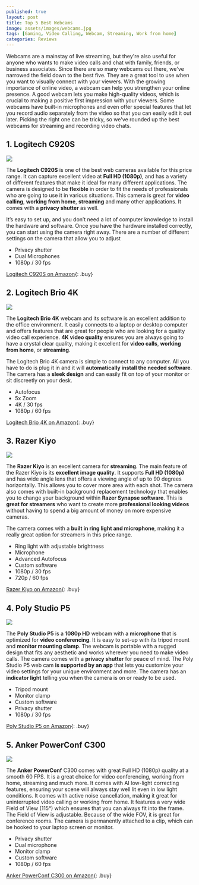 ```yaml
---
published: true
layout: post
title: Top 5 Best Webcams
image: assets/images/webcams.jpg
tags: [Gaming, Video Calling, Webcam, Streaming, Work from home]
categories: Reviews
---
```


Webcams are a mainstay of live streaming, but they're also useful for anyone who wants to make video calls and chat with family, friends, or business associates. Since there are so many webcams out there, we've narrowed the field down to the best five. They are a great tool to use when you want to visually connect with your viewers. With the growing importance of online video, a webcam can help you strengthen your online presence. A good webcam lets you make high-quality videos, which is crucial to making a positive first impression with your viewers. Some webcams have built-in microphones and even offer special features that let you record audio separately from the video so that you can easily edit it out later. Picking the right one can be tricky, so we've rounded up the best webcams for streaming and recording video chats.

## 1. Logitech C920S 

<img src="/assets/images/logitech-c920s.jpg">

The **Logitech C920S** is one of the best web cameras available for this price range. It can capture excellent video at **Full HD (1080p)**, and has a variety of different features that make it ideal for many different applications. The camera is designed to be **flexible** in order to fit the needs of professionals who are going to use it in various situations. This camera is great for **video calling**, **working from home**, **streaming** and many other applications. It comes with a **privacy shutter** as well.

It’s easy to set up, and you don’t need a lot of computer knowledge to install the hardware and software. Once you have the hardware installed correctly, you can start using the camera right away. There are a number of different settings on the camera that allow you to adjust

- Privacy shutter
- Dual Microphones
- 1080p / 30 fps

[Logitech C920S on Amazon](https://amzn.to/3JFifWo){: .buy}

## 2. Logitech Brio 4K

<img src="/assets/images/logitech-brio-4k.jpg">

The **Logitech Brio 4K** webcam and its software is an excellent addition to the office environment. It easily connects to a laptop or desktop computer and offers features that are great for people who are looking for a quality video call experience. **4K video quality** ensures you are always going to have a crystal clear quality, making it excellent for **video calls**, **working from home**, or **streaming**.

The Logitech Brio 4K camera is simple to connect to any computer. All you have to do is plug it in and it will **automatically install the needed software**. The camera has a **sleek design** and can easily fit on top of your monitor or sit discreetly on your desk.

- Autofocus
- 5x Zoom
- 4K / 30 fps
- 1080p / 60 fps

[Logitech Brio 4K on Amazon](https://amzn.to/3qJGU3B){: .buy}

## 3. Razer Kiyo

<img src="/assets/images/razer-kiyo.jpg">

The **Razer Kiyo** is an excellent camera for **streaming**. The main feature of the Razer Kiyo is its **excellent image quality**. It supports **Full HD (1080p)** and has wide angle lens that offers a viewing angle of up to 90 degrees horizontally. This allows you to cover more area with each shot. The camera also comes with built-in background replacement technology that enables you to change your background within **Razer Synapse software**. This is **great for streamers** who want to create more **professional looking videos** without having to spend a big amount of money on more expensive cameras.

The camera comes with a **built in ring light and microphone**, making it a really great option for streamers in this price range.

- Ring light with adjustable brightness
- Microphone
- Advanced Autofocus
- Custom software
- 1080p / 30 fps
- 720p / 60 fps

[Razer Kiyo on Amazon](https://amzn.to/3zyDrJn){: .buy}

## 4. Poly Studio P5

<img src="/assets/images/poly-studio-p5.jpg">

The **Poly Studio P5** is a **1080p HD** webcam with a **microphone** that is optimized for **video conferencing**. It is easy to set-up with its tripod mount and **monitor mounting clamp**. The webcam is portable with a rugged design that fits any aesthetic and works wherever you need to make video calls. The camera comes with a **privacy shutter** for peace of mind. The Poly Studio P5 web cam **is supported by an app** that lets you customize your video settings for your unique environment and more. The camera has an **indicator light** telling you when the camera is on or ready to be used.

- Tripod mount
- Monitor clamp
- Custom software
- Privacy shutter
- 1080p / 30 fps

[Poly Studio P5 on Amazon](https://amzn.to/3FP3o9C){: .buy}

## 5. Anker PowerConf C300

<img src="/assets/images/anker-powerconf-c300.jpg">

The **Anker PowerConf** C300 comes with great Full HD (1080p) quality at a smooth 60 FPS. It is a great choice for video conferencing, working from home, streaming and much more. It comes with AI low-light correcting features, ensuring your scene will always stay well lit even in low light conditions. It comes with active noise cancellation, making it great for uninterrupted video calling or working from home. It features a very wide Field of View (115°) which ensures that you can always fit into the frame. The Field of View is adjustable. Because of the wide FOV, it is great for conference rooms. The camera is permanently attached to a clip, which can be hooked to your laptop screen or monitor.

- Privacy shutter
- Dual microphone
- Monitor clamp
- Custom software
- 1080p / 60 fps

[Anker PowerConf C300 on Amazon](https://amzn.to/3sOIJyV){: .buy}
